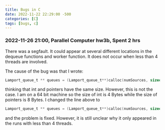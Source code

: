 ```yaml
---
title: Bugs in C
date: 2022-11-22 22:29:00 -500
categories: [C]
tags: [bugs, c]
---
```


### 2022-11-26 21:00, Parallel Computer hw3b, Spent 2 hrs

There was a segfault. It could appear at several different locations in the dequeue functions and worker function. It does not occur when less than 4 threads are involved.

The cause of the bug was that I wrote:
```C
Lamport_queue_t ** queues = (Lamport_queue_t**)calloc(numSources, sizeof(int));
```
thinking that int and pointers have the same size. However, this is not the case. I am on a 64 bit machine so the size of int is 4 Bytes while the size of pointers is 8 Bytes. I changed the line above to
```C
Lamport_queue_t ** queues = (Lamport_queue_t**)calloc(numSources, sizeof(Lamport_queue_t*));
```
and the problem is fixed. However, it is still unclear why it only appeared in the runs with less than 4 threads.